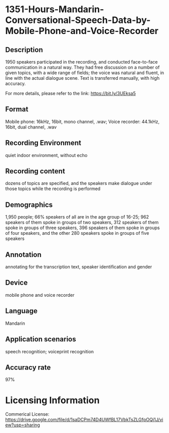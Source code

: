 # 1351-Hours-Mandarin-Conversational-Speech-Data-by-Mobile-Phone-and-Voice-Recorder


## Description
1950 speakers participated in the recording, and conducted face-to-face communication in a natural way. They had free discussion on a number of given topics, with a wide range of fields; the voice was natural and fluent, in line with the actual dialogue scene. Text is transferred manually, with high accuracy.

For more details, please refer to the link: https://bit.ly/3UEksa5

## Format
Mobile phone: 16kHz, 16bit, mono channel, .wav; Voice recorder: 44.1kHz, 16bit, dual channel, .wav

## Recording Environment
quiet indoor environment, without echo

## Recording content
dozens of topics are specified, and the speakers make dialogue under those topics while the recording is performed

## Demographics
1,950 people; 66% speakers of all are in the age group of 16-25; 962 speakers of them spoke in groups of two speakers, 312 speakers of them spoke in groups of three speakers, 396 speakers of them spoke in groups of four speakers, and the other 280 speakers spoke in groups of five speakers

## Annotation
annotating for the transcription text, speaker identification and gender

## Device
mobile phone and voice recorder

## Language
Mandarin

## Application scenarios
speech recognition; voiceprint recognition

## Accuracy rate
97%

# Licensing Information
Commerical License: https://drive.google.com/file/d/1saDCPm74D4UWfBL17VbkTsZLGfpOQj1J/view?usp=sharing
